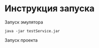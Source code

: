 # Инструкция запуска

Запуск эмулятора

```shell
java -jar testService.jar
```

Запуск проекта

```shell

```
